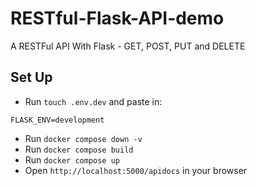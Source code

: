# RESTful-Flask-API-demo

A RESTFul API With Flask - GET, POST, PUT and DELETE

## Set Up

* Run `touch .env.dev` and paste in:

```env
FLASK_ENV=development
```

* Run `docker compose down -v`
* Run `docker compose build`
* Run `docker compose up`
* Open `http://localhost:5000/apidocs` in your browser
